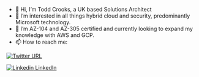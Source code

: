 - 👋 Hi, I’m Todd Crooks, a UK based Solutions Architect
- 👀 I’m interested in all things hybrid cloud and security, predominantly Microsoft technology.
- 🌱 I’m AZ-104 and AZ-305 certified and currently looking to expand my knowledge with AWS and GCP.
- 📫 How to reach me:

[![Twitter URL](https://img.shields.io/twitter/url/https/twitter.com/Todd_Crooks.svg?style=social&label=Follow%20%40todd_crooks)](https://twitter.com/todd_crooks)

[![Linkedin](https://i.stack.imgur.com/gVE0j.png) LinkedIn](https://www.linkedin.com/in/todd-crooks/)
